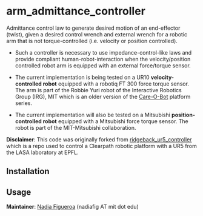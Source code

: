 # arm_admittance_controller

Admittance control law to generate desired motion of an end-effector (twist), given a desired control wrench and external wrench for a robotic arm that is not torque-controlled (i.e. velocity or position controlled). 

* Such a controller is necessary to use impedance-control-like laws and provide compliant human-robot-interaction when the  velocity/position controlled robot arm is equipped with an external force/torque sensor.

* The current implementation is being tested on a UR10 **velocity-controlled robot** equipped with a robotiq FT 300 force torque sensor. The arm is part of the Robbie Yuri robot of the Interactive Robotics Group (IRG), MIT which is an older version of the [Care-O-Bot](http://www.care-o-bot.org) platform series.

* The current implementation will also be tested on a Mitsubishi **position-controlled robot** equipped with a Mitsubishi force torque sensor. The robot is part of the MIT-Mitsubishi collaboration.

**Disclaimer**: This code was originally forked from [ridgeback_ur5_controller](https://github.com/epfl-lasa/ridgeback_ur5_controller) which is a repo used to control a Clearpath robotic platform with a UR5 from the LASA laboratory at EPFL.

## Installation

## Usage

**Maintainer**: [Nadia Figueroa](https://nbfigueroa.github.io/) (nadiafig AT mit dot edu)
